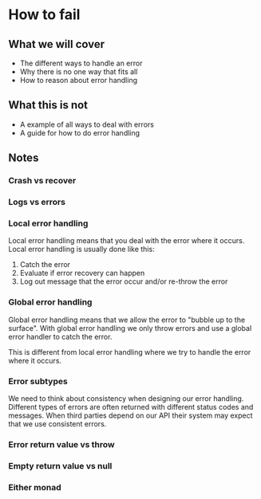 # How to fail

## What we will cover

- The different ways to handle an error
- Why there is no one way that fits all
- How to reason about error handling

## What this is not

- A example of all ways to deal with errors
- A guide for how to do error handling

## Notes

### Crash vs recover

### Logs vs errors

### Local error handling

Local error handling means that you deal with the error where it occurs.
Local error handling is usually done like this:

1. Catch the error
2. Evaluate if error recovery can happen
3. Log out message that the error occur and/or re-throw the error

### Global error handling

Global error handling means that we allow the error to "bubble up to the surface".
With global error handling we only throw errors and use a global error handler to catch the error.

This is different from local error handling where we try to handle the error where it occurs.

### Error subtypes

We need to think about consistency when designing our error handling.
Different types of errors are often returned with different status codes and messages.
When third parties depend on our API their system may expect that we use consistent errors.

### Error return value vs throw

### Empty return value vs null

### Either monad
